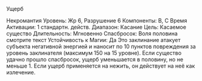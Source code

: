 
Ущерб

Некромантия
Уровень: Жр 6, Разрушение 6
Компоненты: В, С
Время Активации: 1 стандартн. действ.
Диапазон: Касание
Цель: Касаемое существо
Длительность: Мгновенно
Спасбросок: Воля половина смотрите
текст
Устойчивость к Магии: Да
Это заклинание атакует субъекта негативной энергией и наносит по 10 пунктов повреждения за уровень заклинателя (максимум 150 на 15 уровне). Если
существо удачно прошло спасбросок,
ущерб уменьшается в половину, но не
меньше 1.
Если ущерб применяется на нежить,
он действует на неё как излечение.